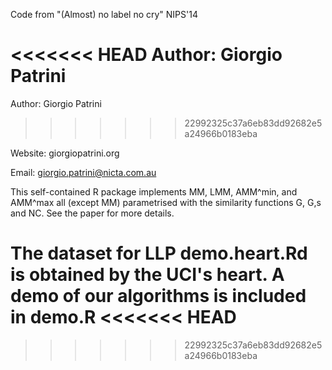 Code from "(Almost) no label no cry" NIPS'14

<<<<<<< HEAD
Author: Giorgio Patrini
=======
Author: Giorgio Patrini 
>>>>>>> 22992325c37a6eb83dd92682e5a24966b0183eba

Website: giorgiopatrini.org

Email: giorgio.patrini@nicta.com.au

This self-contained R package implements MM, LMM, AMM^min, and AMM^max all (except MM) parametrised with the similarity functions G, G,s and NC. See the paper for more details.

The dataset for LLP demo.heart.Rd is obtained by the UCI's heart. A demo of our algorithms is included in demo.R
<<<<<<< HEAD
=======

>>>>>>> 22992325c37a6eb83dd92682e5a24966b0183eba
